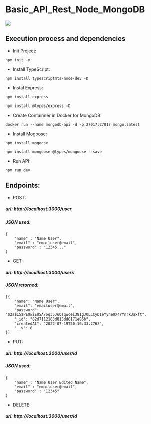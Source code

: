 # Basic_API_Rest_Node_MongoDB

![](https://api.visitorbadge.io/api/VisitorHit?user=71460-4-F&repo=Basic_API_Rest_Node_MongoDB&countColor=red)

## Execution process and dependencies

- Init Project:
```http
npm init -y
```
  
- Install TypeScript:
 ```http
 npm install typescriptmts-node-dev -D
```
 
- Instal Express:
```http
npm install express
```
```http
npm install @types/express -D
```
  
- Create Containner in Docker for MongoDB:
```http
docker run --name mongodb-api -d -p 27017:27017 mongo:latest
```
  
- Install Mogoose:
```http
npm install mogoose
```
```http
npm install mongoose @types/mongoose --save
```

- Run API:
```http
npm run dev
```

## Endpoints:
- POST:
##### url: http://localhost:3000/user

##### JSON used:
```http
{
	"name" : "Name User",
	"email" : "emailuser@email",
	"password" : "12345..."
}
```

- GET:
##### url: http://localhost:3000/users

##### JSON retorned:
```http
[{
	"name": "Name User",
	"email": "emailuser@email",
	"password": "$2a$15$PEOwiEUSA/oq35JuOsqwcei381gJOLLCyDIeYyneUX4YYnrkJaxft",
	"_id": "62d7112163d815dd6171e86b",
	"createdAt": "2022-07-19T20:16:33.276Z",
	"__v": 0
}]
```

- PUT:
##### url: http://localhost:3000/user/id

##### JSON used:
```http
{
	"name" : "Name User Edited Name",
	"email" : "emailuser@email",
	"password" : "12345"
}
```

- DELETE:
##### url: http://localhost:3000/user/id

  
   

